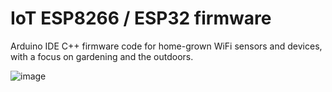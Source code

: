 # IoT ESP8266 / ESP32 firmware
Arduino IDE C++ firmware code for home-grown WiFi sensors and devices, with a focus on gardening and the outdoors.

![image](https://user-images.githubusercontent.com/31904545/123507229-38052d80-d660-11eb-9e37-c7f4efb5bd7f.png)

